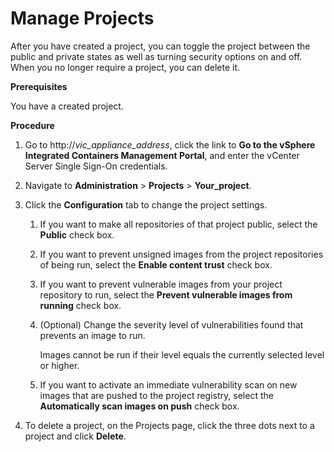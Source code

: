 # Manage Projects #

After you have created a project, you can toggle the project between the public and private states as well as turning security options on and off. When you no longer require a project, you can delete it.

**Prerequisites**

You have a created project.

**Procedure**

1. Go to http://<i>vic_appliance_address</i>, click the link to **Go to the vSphere Integrated Containers Management Portal**, and enter the vCenter Server Single Sign-On credentials.
2. Navigate to **Administration** > **Projects** > **Your_project**.
4. Click the **Configuration** tab to change the project settings.
	1. If you want to make all repositories of that project public, select the **Public** check box.
	2. If you want to prevent unsigned images from the project repositories of being run, select the **Enable content trust** check box.
	3. If you want to prevent vulnerable images from your project repository to run, select the **Prevent vulnerable images from running** check box.
	4. (Optional) Change the severity level of vulnerabilities found that prevents an image to run.
	
		Images cannot be run if their level equals the currently selected level or higher.
	5. If you want to activate an immediate vulnerability scan on new images that are pushed to the project registry, select the **Automatically scan images on push** check box.

5.  To delete a project, on the Projects page, click the three dots next to a project and click **Delete**.

  


